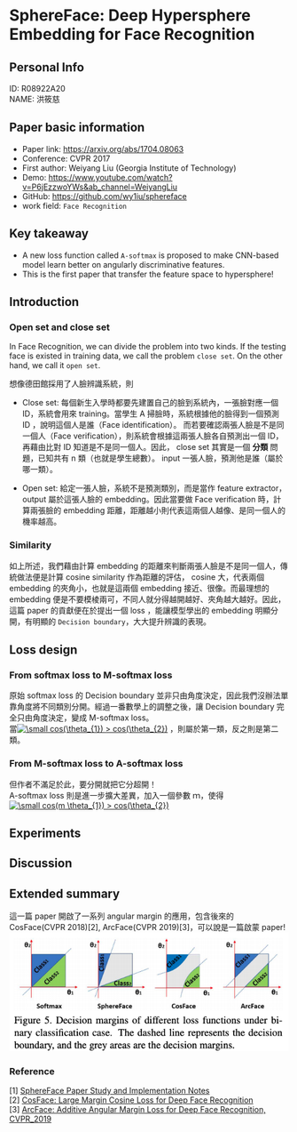 # SphereFace: Deep Hypersphere Embedding for Face Recognition


## Personal Info
ID: R08922A20  
NAME: 洪筱慈 


## Paper basic information

- Paper link: https://arxiv.org/abs/1704.08063
- Conference: CVPR 2017
- First author: Weiyang Liu (Georgia Institute of Technology)
- Demo: https://www.youtube.com/watch?v=P6jEzzwoYWs&ab_channel=WeiyangLiu 
- GitHub: https://github.com/wy1iu/sphereface 
- work field: `Face Recognition`

## Key takeaway

* A new loss function called `A-softmax` is proposed to make CNN-based model learn better on angularly discriminative features.  
* This is the first paper that transfer the feature space to hypersphere!

## Introduction
### Open set and close set
In Face Recognition, we can divide the problem into two kinds. If the testing face is existed in training data, we call the problem `close set`. On the other hand, we call it `open set`.    

想像德田館採用了人臉辨識系統，則

* Close set: 每個新生入學時都要先建置自己的臉到系統內，一張臉對應一個 ID，系統會用來 training。當學生 A 掃臉時，系統根據他的臉得到一個預測 ID ，說明這個人是誰（Face identification）。 而若要確認兩張人臉是不是同一個人（Face verification），則系統會根據這兩張人臉各自預測出一個 ID，再藉由比對 ID 知道是不是同一個人。因此， close set 其實是一個 **分類** 問題，已知共有 n 類（也就是學生總數）。 input 一張人臉，預測他是誰（屬於哪一類）。

* Open set: 給定一張人臉，系統不是預測類別，而是當作 feature extractor，output 屬於這張人臉的 embedding。因此當要做 Face verification 時，計算兩張臉的 embedding 距離，距離越小則代表這兩個人越像、是同一個人的機率越高。

### Similarity
如上所述，我們藉由計算 embedding 的距離來判斷兩張人臉是不是同一個人，傳統做法便是計算 cosine similarity 作為距離的評估， cosine 大，代表兩個 embedding 的夾角小，也就是這兩個 embedding 接近、很像。而最理想的 embedding 便是不要模棱兩可，不同人就分得越開越好、夾角越大越好。因此，這篇 paper 的貢獻便在於提出一個 loss ，能讓模型學出的 embedding 明顯分開，有明顯的 `Decision boundary`，大大提升辨識的表現。  


## Loss design

### From softmax loss to M-softmax loss

原始 softmax loss 的 Decision boundary 並非只由角度決定，因此我們沒辦法單靠角度將不同類別分開。經過一番數學上的調整之後，讓 Decision boundary 完全只由角度決定，變成 M-softmax loss。  
當<a href="https://www.codecogs.com/eqnedit.php?latex=\inline&space;\dpi{100}&space;\small&space;cos(\theta_{1})&space;>&space;cos(\theta_{2})" target="_blank"><img src="https://latex.codecogs.com/png.latex?\inline&space;\dpi{100}&space;\small&space;cos(\theta_{1})&space;>&space;cos(\theta_{2})" title="\small cos(\theta_{1}) > cos(\theta_{2})" /></a>  ，則屬於第一類，反之則是第二類。

### From M-softmax loss to A-softmax loss

但作者不滿足於此，要分開就把它分超開！   
A-softmax loss 則是進一步擴大差異，加入一個參數 ｍ，使得   <a href="https://www.codecogs.com/eqnedit.php?latex=\inline&space;\dpi{100}&space;\small&space;cos(m&space;\theta_{1})&space;>&space;cos(\theta_{2})" target="_blank"><img src="https://latex.codecogs.com/png.latex?\inline&space;\dpi{100}&space;\small&space;cos(m&space;\theta_{1})&space;>&space;cos(\theta_{2})" title="\small cos(m \theta_{1}) > cos(\theta_{2})" /></a>    
 
## Experiments



## Discussion


## Extended summary
這一篇 paper 開啟了一系列 angular margin 的應用，包含後來的 CosFace(CVPR 2018)[2], ArcFace(CVPR 2019)[3]，可以說是一篇啟蒙 paper!  
<a href="https://openaccess.thecvf.com/content_CVPR_2019/papers/Deng_ArcFace_Additive_Angular_Margin_Loss_for_Deep_Face_Recognition_CVPR_2019_paper.pdf"><img src=img/2-1-1.png  width=600x></a>



### Reference
[1] [SphereFace Paper Study and Implementation Notes](https://bobondemon.github.io/2019/06/18/SphereFace-paper-study-and-implementation-notes/)  
[2] [CosFace: Large Margin Cosine Loss for Deep Face Recognition](https://arxiv.org/abs/1801.09414)  
[3] [ArcFace: Additive Angular Margin Loss for Deep Face Recognition, CVPR_2019](https://openaccess.thecvf.com/content_CVPR_2019/papers/Deng_ArcFace_Additive_Angular_Margin_Loss_for_Deep_Face_Recognition_CVPR_2019_paper.pdf)